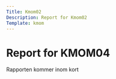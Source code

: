 ```yaml
---
Title: Kmom02
Description: Report for Kmom02
Template: kmom
---
```


 Report for KMOM04
==========================

Rapporten kommer inom kort
